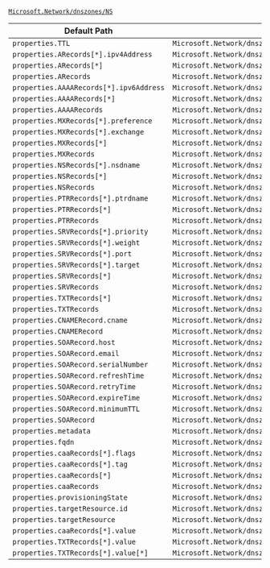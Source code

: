 [`Microsoft.Network/dnszones/NS`](https://docs.microsoft.com/en-us/azure/templates/microsoft.network/dnszones/ns)

| Default Path | Alias |
|---|---|
| `properties.TTL` | `Microsoft.Network/dnszones/NS/TTL` |
| `properties.ARecords[*].ipv4Address` | `Microsoft.Network/dnszones/NS/ARecords[*].ipv4Address` |
| `properties.ARecords[*]` | `Microsoft.Network/dnszones/NS/ARecords[*]` |
| `properties.ARecords` | `Microsoft.Network/dnszones/NS/ARecords` |
| `properties.AAAARecords[*].ipv6Address` | `Microsoft.Network/dnszones/NS/AAAARecords[*].ipv6Address` |
| `properties.AAAARecords[*]` | `Microsoft.Network/dnszones/NS/AAAARecords[*]` |
| `properties.AAAARecords` | `Microsoft.Network/dnszones/NS/AAAARecords` |
| `properties.MXRecords[*].preference` | `Microsoft.Network/dnszones/NS/MXRecords[*].preference` |
| `properties.MXRecords[*].exchange` | `Microsoft.Network/dnszones/NS/MXRecords[*].exchange` |
| `properties.MXRecords[*]` | `Microsoft.Network/dnszones/NS/MXRecords[*]` |
| `properties.MXRecords` | `Microsoft.Network/dnszones/NS/MXRecords` |
| `properties.NSRecords[*].nsdname` | `Microsoft.Network/dnszones/NS/NSRecords[*].nsdname` |
| `properties.NSRecords[*]` | `Microsoft.Network/dnszones/NS/NSRecords[*]` |
| `properties.NSRecords` | `Microsoft.Network/dnszones/NS/NSRecords` |
| `properties.PTRRecords[*].ptrdname` | `Microsoft.Network/dnszones/NS/PTRRecords[*].ptrdname` |
| `properties.PTRRecords[*]` | `Microsoft.Network/dnszones/NS/PTRRecords[*]` |
| `properties.PTRRecords` | `Microsoft.Network/dnszones/NS/PTRRecords` |
| `properties.SRVRecords[*].priority` | `Microsoft.Network/dnszones/NS/SRVRecords[*].priority` |
| `properties.SRVRecords[*].weight` | `Microsoft.Network/dnszones/NS/SRVRecords[*].weight` |
| `properties.SRVRecords[*].port` | `Microsoft.Network/dnszones/NS/SRVRecords[*].port` |
| `properties.SRVRecords[*].target` | `Microsoft.Network/dnszones/NS/SRVRecords[*].target` |
| `properties.SRVRecords[*]` | `Microsoft.Network/dnszones/NS/SRVRecords[*]` |
| `properties.SRVRecords` | `Microsoft.Network/dnszones/NS/SRVRecords` |
| `properties.TXTRecords[*]` | `Microsoft.Network/dnszones/NS/TXTRecords[*]` |
| `properties.TXTRecords` | `Microsoft.Network/dnszones/NS/TXTRecords` |
| `properties.CNAMERecord.cname` | `Microsoft.Network/dnszones/NS/CNAMERecord.cname` |
| `properties.CNAMERecord` | `Microsoft.Network/dnszones/NS/CNAMERecord` |
| `properties.SOARecord.host` | `Microsoft.Network/dnszones/NS/SOARecord.host` |
| `properties.SOARecord.email` | `Microsoft.Network/dnszones/NS/SOARecord.email` |
| `properties.SOARecord.serialNumber` | `Microsoft.Network/dnszones/NS/SOARecord.serialNumber` |
| `properties.SOARecord.refreshTime` | `Microsoft.Network/dnszones/NS/SOARecord.refreshTime` |
| `properties.SOARecord.retryTime` | `Microsoft.Network/dnszones/NS/SOARecord.retryTime` |
| `properties.SOARecord.expireTime` | `Microsoft.Network/dnszones/NS/SOARecord.expireTime` |
| `properties.SOARecord.minimumTTL` | `Microsoft.Network/dnszones/NS/SOARecord.minimumTTL` |
| `properties.SOARecord` | `Microsoft.Network/dnszones/NS/SOARecord` |
| `properties.metadata` | `Microsoft.Network/dnszones/NS/metadata` |
| `properties.fqdn` | `Microsoft.Network/dnszones/NS/fqdn` |
| `properties.caaRecords[*].flags` | `Microsoft.Network/dnszones/NS/caaRecords[*].flags` |
| `properties.caaRecords[*].tag` | `Microsoft.Network/dnszones/NS/caaRecords[*].tag` |
| `properties.caaRecords[*]` | `Microsoft.Network/dnszones/NS/caaRecords[*]` |
| `properties.caaRecords` | `Microsoft.Network/dnszones/NS/caaRecords` |
| `properties.provisioningState` | `Microsoft.Network/dnszones/NS/provisioningState` |
| `properties.targetResource.id` | `Microsoft.Network/dnszones/NS/targetResource.id` |
| `properties.targetResource` | `Microsoft.Network/dnszones/NS/targetResource` |
| `properties.caaRecords[*].value` | `Microsoft.Network/dnszones/NS/caaRecords[*].value` |
| `properties.TXTRecords[*].value` | `Microsoft.Network/dnszones/NS/TXTRecords[*].value` |
| `properties.TXTRecords[*].value[*]` | `Microsoft.Network/dnszones/NS/TXTRecords[*].value[*]` |

